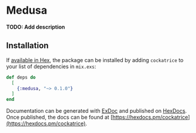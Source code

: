 # Medusa

**TODO: Add description**

## Installation

If [available in Hex](https://hex.pm/docs/publish), the package can be installed
by adding `cockatrice` to your list of dependencies in `mix.exs`:

```elixir
def deps do
  [
    {:medusa, "~> 0.1.0"}
  ]
end
```

Documentation can be generated with [ExDoc](https://github.com/elixir-lang/ex_doc)
and published on [HexDocs](https://hexdocs.pm). Once published, the docs can
be found at [https://hexdocs.pm/cockatrice](https://hexdocs.pm/cockatrice).
